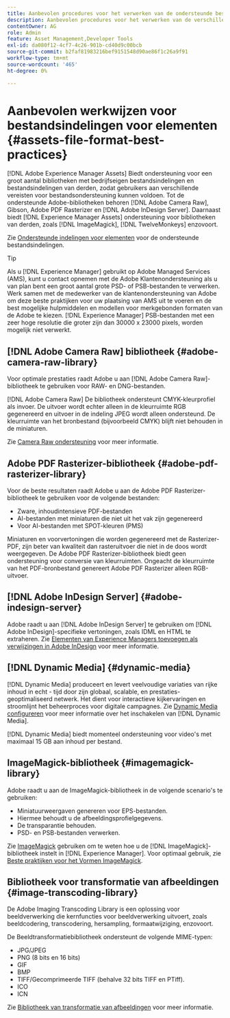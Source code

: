 ```yaml
---
title: Aanbevolen procedures voor het verwerken van de ondersteunde bestandsindelingen
description: Aanbevolen procedures voor het verwerken van de verschillende ondersteunde bestandstypen met [!DNL Experience Manager Assets].
contentOwner: AG
role: Admin
feature: Asset Management,Developer Tools
exl-id: da080f12-4cf7-4c26-901b-cd40d9c00bcb
source-git-commit: b2faf81983216bef9151548d90ae86f1c26a9f91
workflow-type: tm+mt
source-wordcount: '465'
ht-degree: 0%

---
```


# Aanbevolen werkwijzen voor bestandsindelingen voor elementen {#assets-file-format-best-practices}

[!DNL Adobe Experience Manager Assets] Biedt ondersteuning voor een groot aantal bibliotheken met bedrijfseigen bestandsindelingen en bestandsindelingen van derden, zodat gebruikers aan verschillende vereisten voor bestandsondersteuning kunnen voldoen. Tot de ondersteunde Adobe-bibliotheken behoren [!DNL Adobe Camera Raw], Gibson, Adobe PDF Rasterizer en [!DNL Adobe InDesign Server]. Daarnaast biedt [!DNL Experience Manager Assets] ondersteuning voor bibliotheken van derden, zoals [!DNL ImageMagick], [!DNL TwelveMonkeys] enzovoort.

Zie [Ondersteunde indelingen voor elementen](/help/assets/assets-formats.md) voor de ondersteunde bestandsindelingen.

>[!TIP]
>
>Als u [!DNL Experience Manager] gebruikt op Adobe Managed Services (AMS), kunt u contact opnemen met de Adobe Klantenondersteuning als u van plan bent een groot aantal grote PSD- of PSB-bestanden te verwerken. Werk samen met de medewerker van de klantenondersteuning van Adobe om deze beste praktijken voor uw plaatsing van AMS uit te voeren en de best mogelijke hulpmiddelen en modellen voor merkgebonden formaten van de Adobe te kiezen. [!DNL Experience Manager] PSB-bestanden met een zeer hoge resolutie die groter zijn dan 30000 x 23000 pixels, worden mogelijk niet verwerkt.

## [!DNL Adobe Camera Raw] bibliotheek {#adobe-camera-raw-library}

Voor optimale prestaties raadt Adobe u aan [!DNL Adobe Camera Raw]-bibliotheek te gebruiken voor RAW- en DNG-bestanden.

[!DNL Adobe Camera Raw] De bibliotheek ondersteunt CMYK-kleurprofiel als invoer. De uitvoer wordt echter alleen in de kleurruimte RGB gegenereerd en uitvoer in de indeling JPEG wordt alleen ondersteund. De kleurruimte van het bronbestand (bijvoorbeeld CMYK) blijft niet behouden in de miniaturen.

Zie [Camera Raw ondersteuning](/help/assets/camera-raw.md) voor meer informatie.

## Adobe PDF Rasterizer-bibliotheek {#adobe-pdf-rasterizer-library}

Voor de beste resultaten raadt Adobe u aan de Adobe PDF Rasterizer-bibliotheek te gebruiken voor de volgende bestanden:

* Zware, inhoudintensieve PDF-bestanden
* AI-bestanden met miniaturen die niet uit het vak zijn gegenereerd
* Voor AI-bestanden met SPOT-kleuren (PMS)

Miniaturen en voorvertoningen die worden gegenereerd met de Rasterizer-PDF, zijn beter van kwaliteit dan rasteruitvoer die niet in de doos wordt weergegeven. De Adobe PDF Rasterizer-bibliotheek biedt geen ondersteuning voor conversie van kleurruimten. Ongeacht de kleurruimte van het PDF-bronbestand genereert Adobe PDF Rasterizer alleen RGB-uitvoer.

## [!DNL Adobe InDesign Server] {#adobe-indesign-server}

Adobe raadt u aan [!DNL Adobe InDesign Server] te gebruiken om [!DNL Adobe InDesign]-specifieke vertoningen, zoals IDML en HTML te extraheren. Zie [Elementen van Experience Managers toevoegen als verwijzingen in Adobe InDesign](/help/assets/managing-linked-subassets.md#refai) voor meer informatie.

## [!DNL Dynamic Media] {#dynamic-media}

[!DNL Dynamic Media] produceert en levert veelvoudige variaties van rijke inhoud in echt - tijd door zijn globaal, scalable, en prestaties-geoptimaliseerd netwerk. Het dient voor interactieve kijkervaringen en stroomlijnt het beheerproces voor digitale campagnes. Zie [Dynamic Media configureren](/help/assets/config-dynamic.md) voor meer informatie over het inschakelen van [!DNL Dynamic Media].

[!DNL Dynamic Media] biedt momenteel ondersteuning voor video&#39;s met maximaal 15 GB aan inhoud per bestand.

## ImageMagick-bibliotheek {#imagemagick-library}

Adobe raadt u aan de ImageMagick-bibliotheek in de volgende scenario&#39;s te gebruiken:

* Miniatuurweergaven genereren voor EPS-bestanden.
* Hiermee behoudt u de afbeeldingsprofielgegevens.
* De transparantie behouden.
* PSD- en PSB-bestanden verwerken.

Zie [ImageMagick](/help/assets/media-handlers.md#an-example-using-imagemagick) gebruiken om te weten hoe u de [!DNL ImageMagick]-bibliotheek instelt in [!DNL Experience Manager]. Voor optimaal gebruik, zie [Beste praktijken voor het Vormen ImageMagick](/help/assets/best-practices-for-imagemagick.md).

## Bibliotheek voor transformatie van afbeeldingen {#image-transcoding-library}

De Adobe Imaging Transcoding Library is een oplossing voor beeldverwerking die kernfuncties voor beeldverwerking uitvoert, zoals beeldcodering, transcodering, hersampling, formaatwijziging, enzovoort.

De Beeldtransformatiebibliotheek ondersteunt de volgende MIME-typen:

* JPG/JPEG
* PNG (8 bits en 16 bits)
* GIF
* BMP
* TIFF/Gecomprimeerde TIFF (behalve 32 bits TIFF en PTiff).
* ICO
* ICN

Zie [Bibliotheek van transformatie van afbeeldingen](/help/assets/imaging-transcoding-library.md) voor meer informatie.
